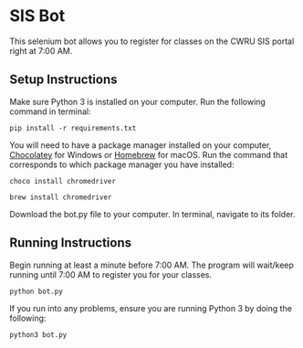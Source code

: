 # SIS Bot #

This selenium bot allows you to register for classes on the CWRU SIS portal right at 7:00 AM.

## Setup Instructions ##
Make sure Python 3 is installed on your computer. Run the following command in terminal:

    pip install -r requirements.txt

You will need to have a package manager installed on your computer, [Chocolatey](https://chocolatey.org/) for Windows or [Homebrew](https://brew.sh/) for macOS. Run the command that corresponds to which package manager you have installed:

    choco install chromedriver
<!-- -->
    brew install chromedriver

Download the bot.py file to your computer. In terminal, navigate to its folder. 

## Running Instructions ##
Begin running at least a minute before 7:00 AM. The program will wait/keep running until 7:00 AM to register you for your classes. 

    python bot.py

If you run into any problems, ensure you are running Python 3 by doing the following:

    python3 bot.py
